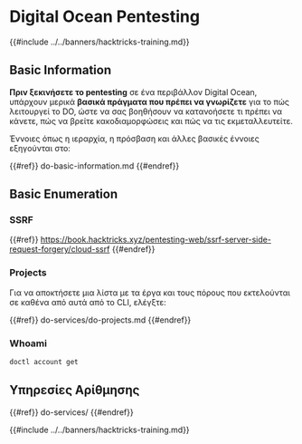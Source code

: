 # Digital Ocean Pentesting

{{#include ../../banners/hacktricks-training.md}}

## Basic Information

**Πριν ξεκινήσετε το pentesting** σε ένα περιβάλλον Digital Ocean, υπάρχουν μερικά **βασικά πράγματα που πρέπει να γνωρίζετε** για το πώς λειτουργεί το DO, ώστε να σας βοηθήσουν να κατανοήσετε τι πρέπει να κάνετε, πώς να βρείτε κακοδιαμορφώσεις και πώς να τις εκμεταλλευτείτε.

Έννοιες όπως η ιεραρχία, η πρόσβαση και άλλες βασικές έννοιες εξηγούνται στο:

{{#ref}}
do-basic-information.md
{{#endref}}

## Basic Enumeration

### SSRF

{{#ref}}
https://book.hacktricks.xyz/pentesting-web/ssrf-server-side-request-forgery/cloud-ssrf
{{#endref}}

### Projects

Για να αποκτήσετε μια λίστα με τα έργα και τους πόρους που εκτελούνται σε καθένα από αυτά από το CLI, ελέγξτε:

{{#ref}}
do-services/do-projects.md
{{#endref}}

### Whoami
```bash
doctl account get
```
## Υπηρεσίες Αρίθμησης

{{#ref}}
do-services/
{{#endref}}

{{#include ../../banners/hacktricks-training.md}}
